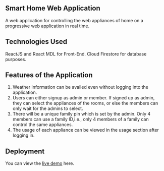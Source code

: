 ## Smart Home Web Application

A web application for controlling the web appliances of home on a progressive web application in real time.

## Technologies Used

ReactJS and React MDL for Front-End. Cloud Firestore for database purposes.

## Features of the Application
1. Weather information can be availed even without logging into the application.
2. Users can either signup as admin or member. If signed up as admin, they can select the appliances of the rooms, or else the members can only wait for the admins to select.
3. There will be a unique family pin which is set by the admin. Only 4 members can use a family ID,i.e., only 4 members of a family can control the same appliances.
4. The usage of each appliance can be viewed in the usage section after logging in. 

## Deployment

You can view the [live demo](https://smarterhome.netlify.app) here.

